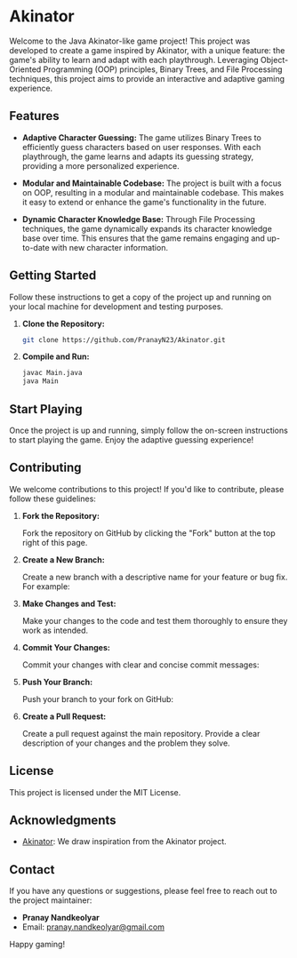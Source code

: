 # Akinator

Welcome to the Java Akinator-like game project! 
This project was developed to create a game inspired by Akinator, with a unique feature: the game's ability to learn and adapt with each playthrough.
Leveraging Object-Oriented Programming (OOP) principles, Binary Trees, and File Processing techniques, 
this project aims to provide an interactive and adaptive gaming experience.

## Features

- **Adaptive Character Guessing:** The game utilizes Binary Trees to efficiently guess characters based on user responses. With each playthrough, the game learns and adapts its guessing strategy, providing a more personalized experience.

- **Modular and Maintainable Codebase:** The project is built with a focus on OOP, resulting in a modular and maintainable codebase. This makes it easy to extend or enhance the game's functionality in the future.

- **Dynamic Character Knowledge Base:** Through File Processing techniques, the game dynamically expands its character knowledge base over time. This ensures that the game remains engaging and up-to-date with new character information.

## Getting Started

Follow these instructions to get a copy of the project up and running on your local machine for development and testing purposes.

1. **Clone the Repository:** 

   ```bash
   git clone https://github.com/PranayN23/Akinator.git
   ```

1. **Compile and Run:**
   
   ```bash
   javac Main.java
   java Main
   ```

## Start Playing

Once the project is up and running, simply follow the on-screen instructions to start playing the game. Enjoy the adaptive guessing experience!

## Contributing

We welcome contributions to this project! If you'd like to contribute, please follow these guidelines:

1. **Fork the Repository:**

   Fork the repository on GitHub by clicking the "Fork" button at the top right of this page.

2. **Create a New Branch:**

   Create a new branch with a descriptive name for your feature or bug fix. For example:

3. **Make Changes and Test:**

   Make your changes to the code and test them thoroughly to ensure they work as intended.

4. **Commit Your Changes:**

   Commit your changes with clear and concise commit messages:

5. **Push Your Branch:**

   Push your branch to your fork on GitHub:

6. **Create a Pull Request:**

   Create a pull request against the main repository. Provide a clear description of your changes and the problem they solve.

## License

This project is licensed under the MIT License.

## Acknowledgments

- [Akinator](https://en.akinator.com/): We draw inspiration from the Akinator project.

## Contact

If you have any questions or suggestions, please feel free to reach out to the project maintainer:

- **Pranay Nandkeolyar**
- Email: pranay.nandkeolyar@gmail.com

Happy gaming!

